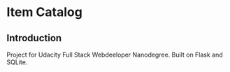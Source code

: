 # Item Catalog

## Introduction
Project for Udacity Full Stack Webdeeloper Nanodegree. Built on Flask and SQLite.



